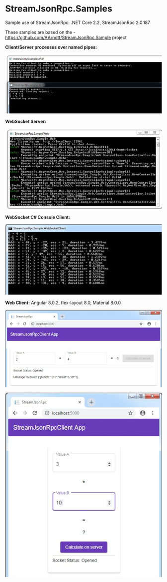 # StreamJsonRpc.Samples
Sample use of StreamJsonRpc: .NET Core 2.2, StreamJsonRpc 2.0.187

These samples are based on the - https://github.com/AArnott/StreamJsonRpc.Sample project

**Client/Server processes over named pipes:**

![](./images/NamedPipes.jpg "NamedPipes")

**WebSocket Server:**

![](./images/WebSocketServer.jpg "WebSocketServer")

**WebSocket C# Console Client:**

![](./images/WebSocketConsoleClient.jpg "WebSocketConsoleClient")

**Web Client:** Angular 8.0.2, flex-layout 8.0, Material 8.0.0

![](./images/WebClient1.jpg "WebClient1")

![](./images/WebClient2.jpg "WebClient2")

